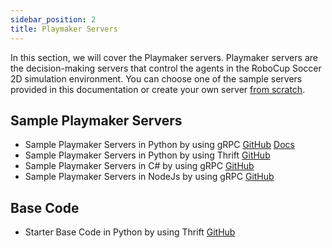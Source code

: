 ```yaml
---
sidebar_position: 2
title: Playmaker Servers
---
```


In this section, we will cover the Playmaker servers.
Playmaker servers are the decision-making servers that control the agents in the RoboCup Soccer 2D simulation environment. You can choose one of the sample servers provided in this documentation or create your own server [from scratch](/docs/proxy/develop-playmaker).

## Sample Playmaker Servers

- Sample Playmaker Servers in Python by using gRPC [GitHub](https://github.com/CLSFramework/sample-playmaker-server-python-grpc) [Docs](/docs/sampleserver/sample-python-base-code-gRPC/)
- Sample Playmaker Servers in Python by using Thrift [GitHub](https://github.com/CLSFramework/sample-playmaker-server-python-thrift)
- Sample Playmaker Servers in C# by using gRPC [GitHub](https://github.com/CLSFramework/playmaker-server-csharp)
- Sample Playmaker Servers in NodeJs by using gRPC [GitHub](https://github.com/CLSFramework/playmaker-server-nodejs)

## Base Code

- Starter Base Code in Python by using Thrift [GitHub](https://github.com/CLSFramework/starter-playmaker-server-python-thrift)
